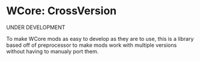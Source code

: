 # WCore: CrossVersion

UNDER DEVELOPMENT

To make WCore mods as easy to develop as they are to use, this is a library based off of preprocessor to make mods work with multiple versions without having to manualy port them.